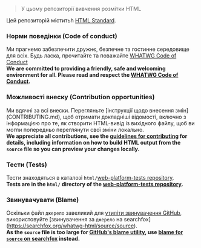 > У цьому репозиторії вивчення розмітки HTML

Цей репозиторій міститьh [HTML Standard](https://html.spec.whatwg.org/).

### Норми поведінки (Code of conduct)

Ми прагнемо забезпечити дружнє, безпечне та гостинне середовище для всіх.  Будь ласка, прочитайте та поважайте [WHATWG Code of Conduct](https://whatwg.org/code-of-conduct)<br>
__We are committed to providing a friendly, safe and welcoming environment for all. Please read and respect the [WHATWG Code of Conduct](https://whatwg.org/code-of-conduct).__

### Можливості внеску (Contribution opportunities)

Ми вдячні за всі внески. Перегляньте [інструкції щодо внесення змін] (CONTRIBUTING.md), щоб отримати докладніші відомості, включно з інформацією про те, як створити HTML-вивід із вихідного файлу, щоб ви могли попередньо переглянути свої зміни локально.<br>
__We appreciate all contributions, see the [guidelines for contributing](CONTRIBUTING.md) for details, including information on how to build HTML output from the `source` file so you can preview your changes locally.__

### Тести (Tests)

Тести знаходяться в каталозі `html/`[web-platform-tests repository](https://github.com/web-platform-tests/wpt).<br>
__Tests are in the `html/` directory of the [web-platform-tests repository](https://github.com/web-platform-tests/wpt).__

### Звинувачувати (Blame)

Оскільки файл `джерело` завеликий для [утиліти звинувачення GitHub](https://help.github.com/articles/tracing-changes-in-a-file/), використовуйте [звинувачення за `джерело` на searchfox]  (https://searchfox.org/whatwg-html/source/source).<br>
__As the `source` file is too large for [GitHub's blame utility](https://help.github.com/articles/tracing-changes-in-a-file/), use [blame for `source` on searchfox](https://searchfox.org/whatwg-html/source/source) instead.__
